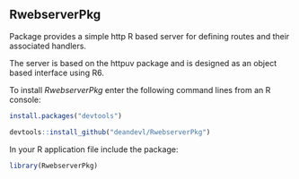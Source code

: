 ## RwebserverPkg

Package provides a simple http R based server for defining routes and their associated handlers.

The server is based on the httpuv package and is designed as an object based interface using R6.

To install *RwebserverPkg* enter the following command lines from an R console:

```R
install.packages("devtools")
```

```R
devtools::install_github("deandevl/RwebserverPkg")
```

In your R application file include the package:

```R
library(RwebserverPkg)
```

